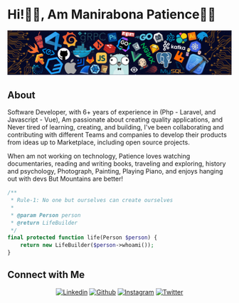 # Hi!👋🏼, Am Manirabona Patience🤴🏽
![Github Banner](https://github.com/Jaydeep-Yadav/Jaydeep-Yadav/blob/main/banner.png)

## About
Software Developer, with 6+ years of experience in (Php - Laravel, and Javascript - Vue), Am passionate about creating quality applications, and Never tired of learning, creating, and building,  I've been collaborating and contributing with different Teams and companies to develop their products from ideas up to Marketplace, including open source projects.

When am not working on technology, Patience loves watching documentaries, reading and writing books, traveling and exploring, history and psychology, Photograph, Painting, Playing Piano, and enjoys hanging out with devs But Mountains are better!

```PHP
/**
 * Rule-1: No one but ourselves can create ourselves
 *
 * @param Person person
 * @return LifeBuilder
 */
final protected function life(Person $person) {
    return new LifeBuilder($person->whoami());
}
```

## Connect with Me
<p align="center">
	<a href="https://www.linkedin.com/in/manirabona-patience-3b08051b4"><img alt="Linkedin" title="Manirabona patience Linkedin" src="https://img.shields.io/badge/LinkedIn-0077B5?style=for-the-badge&logo=linkedin&logoColor=white"></a>
  <a href="https://github.com/manirabona-programer/manirabona-programer"><img alt="Github" title="Manirabona patience Github" src="https://img.shields.io/badge/GitHub-100000?style=for-the-badge&logo=github&logoColor=white"></a>
  <a href="https://www.instagram.com/manirabona_walker"><img alt="Instagram" title="Manirabona Patience Instagram" src="https://img.shields.io/badge/Instagram-E4405F?style=for-the-badge&logo=instagram&logoColor=white"></a>
	  <a href="https://twitter.com/ManirabonaW"><img alt="Twitter" title="Manirabona Patience Twitter" src="https://img.shields.io/badge/Twitter-1DA1F2?style=for-the-badge&logo=twitter&logoColor=white"></a>
	  </p>
